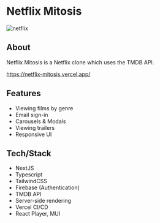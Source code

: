# Netflix Mitosis

![netflix](https://user-images.githubusercontent.com/128709167/233681030-6bc622ca-2c27-472f-b981-95fabc7a1649.png)

## About
Netflix Mitosis is a Netflix clone which uses the TMDB API.

https://netflix-mitosis.vercel.app/

## Features
* Viewing films by genre
* Email sign-in
* Carousels & Modals
* Viewing trailers
* Responsive UI

## Tech/Stack
* NextJS
* Typescript
* TailwindCSS
* Firebase (Authentication)
* TMDB API
* Server-side rendering
* Vercel CI/CD
* React Player, MUI
